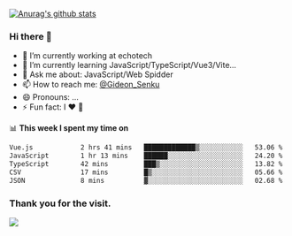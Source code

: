 [![Anurag's github stats](https://github-readme-stats.vercel.app/api?username=gideonsenku)](https://github.com/anuraghazra/github-readme-stats)
### Hi there 👋
- 🔭 I’m currently working at echotech
- 🌱 I’m currently learning JavaScript/TypeScript/Vue3/Vite...
- 💬 Ask me about: JavaScript/Web Spidder 
- 📫 How to reach me: [@Gideon_Senku](https://t.me/Gideon_Senku)
- 😄 Pronouns: ...
- ⚡ Fun fact: I ❤️ 🎵

📊 **This week I spent my time on**
<!--START_SECTION:waka-->

```txt
Vue.js            2 hrs 41 mins   █████████████▒░░░░░░░░░░░   53.06 %
JavaScript        1 hr 13 mins    ██████░░░░░░░░░░░░░░░░░░░   24.20 %
TypeScript        42 mins         ███▒░░░░░░░░░░░░░░░░░░░░░   13.82 %
CSV               17 mins         █▒░░░░░░░░░░░░░░░░░░░░░░░   05.66 %
JSON              8 mins          ▓░░░░░░░░░░░░░░░░░░░░░░░░   02.68 %
```

<!--END_SECTION:waka-->


### Thank you for the visit.
![](http://profile-counter.glitch.me/gideonsenku/count.svg)
<!--
**GideonSenku/GideonSenku** is a ✨ _special_ ✨ repository because its `README.md` (this file) appears on your GitHub profile.

Here are some ideas to get you started:

- 🔭 I’m currently working on ...
- 🌱 I’m currently learning ...
- 👯 I’m looking to collaborate on ...
- 🤔 I’m looking for help with ...
- 💬 Ask me about ...
- 📫 How to reach me: ...
- 😄 Pronouns: ...
- ⚡ Fun fact: ...
-->
